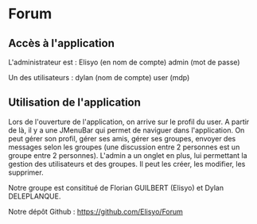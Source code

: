 # Forum

## Accès à l'application
L'administrateur est :
Elisyo (en nom de compte)
admin (mot de passe)

Un des utilisateurs :
dylan (nom de compte)
user (mdp)

## Utilisation de l'application
Lors de l'ouverture de l'application, on arrive sur le profil du user.
A partir de là, il y a une JMenuBar qui permet de naviguer dans l'application.
On peut gérer son profil, gérer ses amis, gérer ses groupes, envoyer des messages selon les groupes (une discussion entre 2 personnes est un groupe entre 2 personnes).
L'admin a un onglet en plus, lui permettant la gestion des utilisateurs et des groupes.
Il peut les créer, les modifier, les supprimer.

Notre groupe est consititué de Florian GUILBERT (Elisyo) et Dylan DELEPLANQUE.


Notre dépôt Github : https://github.com/Elisyo/Forum